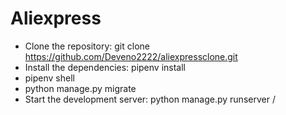 ﻿# Aliexpress
* Clone the repository: git clone https://github.com/Deveno2222/aliexpressclone.git
* Install the dependencies: pipenv install
* pipenv shell
* python manage.py migrate
* Start the development server: python manage.py runserver
/
